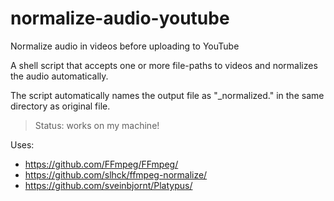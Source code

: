 # normalize-audio-youtube

Normalize audio in videos before uploading to YouTube

A shell script that accepts one or more file-paths to videos
and normalizes the audio automatically.

The script automatically names the output file as "<filename>_normalized.<extension>" in the same directory as original file.



> Status: works on my machine!

Uses: 
  - https://github.com/FFmpeg/FFmpeg/
  - https://github.com/slhck/ffmpeg-normalize/
  - https://github.com/sveinbjornt/Platypus/
